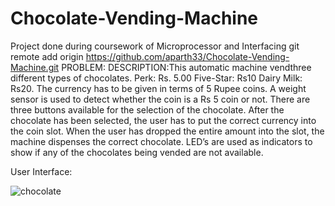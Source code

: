 # Chocolate-Vending-Machine
Project done during coursework of Microprocessor and Interfacing
git remote add origin https://github.com/aparth33/Chocolate-Vending-Machine.git
PROBLEM:
DESCRIPTION:This automatic machine vendthree different types of chocolates.
Perk: Rs. 5.00
Five-Star: Rs10
Dairy Milk: Rs20.
The currency has to be given in terms of 5 Rupee coins. A weight sensor is used to detect whether the coin is a Rs 5 coin or not. There are three buttons available for the selection of the chocolate. After the chocolate has been selected, the user has to put the correct currency into the coin slot. When the user has dropped the entire amount into the slot, the machine dispenses the correct chocolate.
LED’s are used as indicators to show if any of the chocolates being vended are not available.

User Interface:



![chocolate](https://user-images.githubusercontent.com/47942134/90091547-54e48b00-dd44-11ea-91eb-321f624e0431.JPG)

